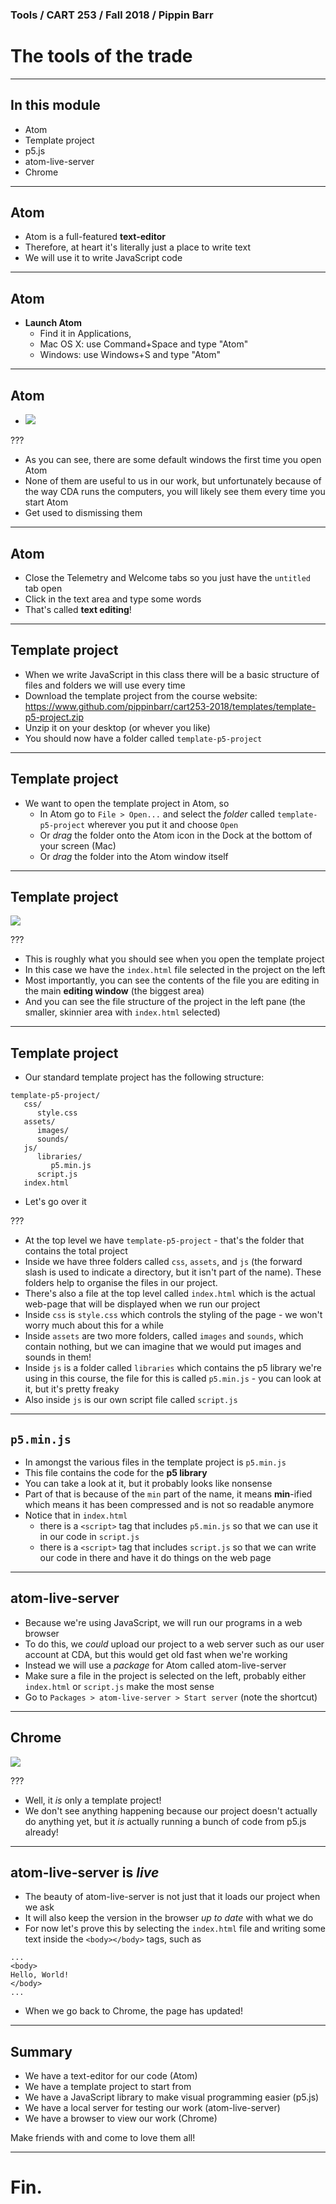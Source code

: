 ### Tools / CART 253 / Fall 2018 / Pippin Barr

# The tools of the trade

---

## In this module

- Atom
- Template project
- p5.js
- atom-live-server
- Chrome

---

## Atom

- Atom is a full-featured __text-editor__
- Therefore, at heart it's literally just a place to write text
- We will use it to write JavaScript code

---

## Atom

- __Launch Atom__
  - Find it in Applications,
  - Mac OS X: use Command+Space and type "Atom"
  - Windows: use Windows+S and type "Atom"

---

## Atom

- ![](images/atom-startup-screen.png)

???

- As you can see, there are some default windows the first time you open Atom
- None of them are useful to us in our work, but unfortunately because of the way CDA runs the computers, you will likely see them every time you start Atom
- Get used to dismissing them

---

## Atom

- Close the Telemetry and Welcome tabs so you just have the `untitled` tab open
- Click in the text area and type some words
- That's called __text editing__!

---

## Template project

- When we write JavaScript in this class there will be a basic structure of files and folders we will use every time
- Download the template project from the course website: https://www.github.com/pippinbarr/cart253-2018/templates/template-p5-project.zip
- Unzip it on your desktop (or whever you like)
- You should now have a folder called `template-p5-project`

---

## Template project

- We want to open the template project in Atom, so
  - In Atom go to `File > Open...` and select the _folder_ called `template-p5-project` wherever you put it and choose `Open`
  - Or _drag_ the folder onto the Atom icon in the Dock at the bottom of your screen (Mac)
  - Or _drag_ the folder into the Atom window itself

---

## Template project

![](images/atom-template-project.png)

???

- This is roughly what you should see when you open the template project
- In this case we have the `index.html` file selected in the project on the left
- Most importantly, you can see the contents of the file you are editing in the main __editing window__ (the biggest area)
- And you can see the file structure of the project in the left pane (the smaller, skinnier area with `index.html` selected)

---

## Template project

- Our standard template project has the following structure:

```
template-p5-project/
   css/
      style.css
   assets/
      images/
      sounds/
   js/
      libraries/
         p5.min.js
      script.js
   index.html
```

- Let's go over it

???

- At the top level we have `template-p5-project` - that's the folder that contains the total project
- Inside we have three folders called `css`, `assets`, and `js` (the forward slash is used to indicate a directory, but it isn't part of the name). These folders help to organise the files in our project.
- There's also a file at the top level called `index.html` which is the actual web-page that will be displayed when we run our project
- Inside `css` is `style.css` which controls the styling of the page - we won't worry much about this for a while
- Inside `assets` are two more folders, called `images` and `sounds`, which contain nothing, but we can imagine that we would put images and sounds in them!
- Inside `js` is a folder called `libraries` which contains the p5 library we're using in this course, the file for this is called `p5.min.js` - you can look at it, but it's pretty freaky
- Also inside `js` is our own script file called `script.js`

---

## `p5.min.js`

- In amongst the various files in the template project is `p5.min.js`
- This file contains the code for the __p5 library__
- You can take a look at it, but it probably looks like nonsense
- Part of that is because of the `min` part of the name, it means __min__-ified which means it has been compressed and is not so readable anymore
- Notice that in `index.html`
  - there is a `<script>` tag that includes `p5.min.js` so that we can use it in our code in `script.js`
  - there is a `<script>` tag that includes `script.js` so that we can write our code in there and have it do things on the web page

---

## atom-live-server

- Because we're using JavaScript, we will run our programs in a web browser
- To do this, we _could_ upload our project to a web server such as our user account at CDA, but this would get old fast when we're working
- Instead we will use a _package_ for Atom called atom-live-server
- Make sure a file in the project is selected on the left, probably either `index.html` or `script.js` make the most sense
- Go to `Packages > atom-live-server > Start server` (note the shortcut)

---

## Chrome

![](images/chrome-template-project.png)

???

- Well, it _is_ only a template project!
- We don't see anything happening because our project doesn't actually do anything yet, but it _is_ actually running a bunch of code from p5.js already!

---

## atom-live-server is _live_

- The beauty of atom-live-server is not just that it loads our project when we ask
- It will also keep the version in the browser _up to date_ with what we do
- For now let's prove this by selecting the `index.html` file and writing some text inside the `<body></body>` tags, such as

```
...
<body>
Hello, World!
</body>
...
```

- When we go back to Chrome, the page has updated!

---

## Summary

- We have a text-editor for our code (Atom)
- We have a template project to start from
- We have a JavaScript library to make visual programming easier (p5.js)
- We have a local server for testing our work (atom-live-server)
- We have a browser to view our work (Chrome)

Make friends with and come to love them all!

---

# Fin.
